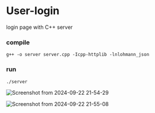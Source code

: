 # User-login
login page with C++ server

### compile
```
g++ -o server server.cpp -Icpp-httplib -lnlohmann_json
```

### run

```
./server
```

![Screenshot from 2024-09-22 21-54-29](https://github.com/user-attachments/assets/527b794c-2853-41da-a8bc-2ac126f2b7c5)

![Screenshot from 2024-09-22 21-55-08](https://github.com/user-attachments/assets/7f668599-fa60-43ea-8486-15213b21ce77)

